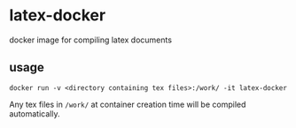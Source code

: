# latex-docker
docker image for compiling latex documents

## usage

```
docker run -v <directory containing tex files>:/work/ -it latex-docker
```

Any tex files in `/work/` at container creation time will be compiled automatically.